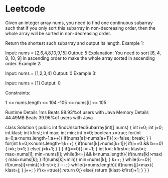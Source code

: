 # Leetcode
Given an integer array nums, you need to find one continuous subarray such that if you only sort this subarray in non-decreasing order, then the whole array will be sorted in non-decreasing order.

Return the shortest such subarray and output its length.
Example 1:

Input: nums = [2,6,4,8,10,9,15]
Output: 5
Explanation: You need to sort [6, 4, 8, 10, 9] in ascending order to make the whole array sorted in ascending order.
Example 2:

Input: nums = [1,2,3,4]
Output: 0
Example 3:

Input: nums = [1]
Output: 0
 

Constraints:

1 <= nums.length <= 104
-105 <= nums[i] <= 105
 
Runtime Details
1ms Beats 98.93%of users with Java
Memory Details
44.49MB
Beats 39.96%of users with Java




class Solution {
    public int findUnsortedSubarray(int[] nums) {
      int i=0;
     int j=0;
     int klast;
     int kfirst;
     int max;
     int min;
     int b=0;
      boolean x=true;
     for(int a=0;a<nums.length-1;a++){
       if(nums[a]>nums[a+1]){
         x=false;
         break;
       }
    }
    for(int k=0;k<nums.length-1;k++) {
       if(nums[k]>nums[k+1]){
         if(i==0 && b==0){
           i=k;
           b=1;
         }
         else{
           j=k+1;
         }
       }
     }
     if(j==0){
       j=i+1;
     }
     int k=i;
     kfirst=i;
     klast=j;
     max=nums[i];
     min=nums[i];
     while(k<=j && k<nums.length){
       if(nums[k]>max){
         max=nums[k];
       }
       if(nums[k]<min){
         min=nums[k];
       }
       k++;
     }
     while(i>=0){
       if(nums[i]>min){
         kfirst=i;
       } 
       i--;
     }
     while(j<nums.length){
       if(nums[j]<max){
         klast=j;
       }
       j++;
     }
     if(x==true){
    return 0;}
    else{
      return (klast-kfirst)+1;
    }
    }
}
